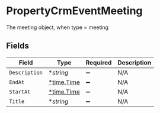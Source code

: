 # PropertyCrmEventMeeting

The meeting object, when type = meeting


## Fields

| Field                                      | Type                                       | Required                                   | Description                                |
| ------------------------------------------ | ------------------------------------------ | ------------------------------------------ | ------------------------------------------ |
| `Description`                              | **string*                                  | :heavy_minus_sign:                         | N/A                                        |
| `EndAt`                                    | [*time.Time](https://pkg.go.dev/time#Time) | :heavy_minus_sign:                         | N/A                                        |
| `StartAt`                                  | [*time.Time](https://pkg.go.dev/time#Time) | :heavy_minus_sign:                         | N/A                                        |
| `Title`                                    | **string*                                  | :heavy_minus_sign:                         | N/A                                        |